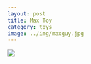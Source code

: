 ```yaml
---
layout: post
title: Max Toy
category: toys
image: ../img/maxguy.jpg
---
```


<img src="{{ site.baseurl }}/img/maxguy.jpg">